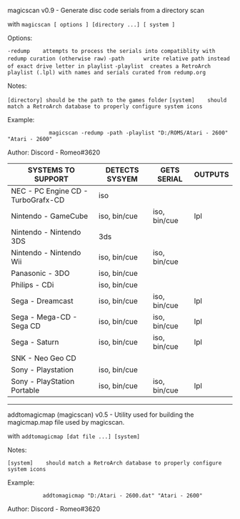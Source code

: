 magicscan v0.9 - Generate disc code serials from a directory scan

with `magicscan [ options ] [directory ...] [ system ]`

Options:

  `-redump    attempts to process the serials into compatiblity with redump curation (otherwise raw)`
  `-path      write relative path instead of exact drive letter in playlist`
  `-playlist  creates a RetroArch playlist (.lpl) with names and serials curated from redump.org`
  
  

Notes:

  `[directory] should be the path to the games folder`
  `[system]    should match a RetroArch database to properly configure system icons`
  

Example:

                 magicscan -redump -path -playlist "D:/ROMS/Atari - 2600" "Atari - 2600"
   

Author:
   Discord - Romeo#3620


 SYSTEMS TO SUPPORT | DETECTS SYSYEM | GETS SERIAL | OUTPUTS
 ------------------ | -------------- | ----------- | -------
 NEC - PC Engine CD - TurboGrafx-CD | iso | 
 Nintendo - GameCube | iso, bin/cue | iso, bin/cue | lpl
 Nintendo - Nintendo 3DS | 3ds | | 
 Nintendo - Nintendo Wii | iso, bin/cue | iso, bin/cue | 
 Panasonic - 3DO | iso, bin/cue |  | 
 Philips - CDi | iso, bin/cue | | |
 Sega - Dreamcast | iso, bin/cue | iso, bin/cue | lpl
 Sega - Mega-CD - Sega CD | iso, bin/cue | iso, bin/cue | lpl
 Sega - Saturn | iso, bin/cue | iso, bin/cue | lpl
 SNK - Neo Geo CD |  | | 
 Sony - Playstation | iso, bin/cue | |            
 Sony - PlayStation Portable | iso, bin/cue | iso, bin/cue | lpl
 
 
 ----------------------------------------------------------------------------------------------------
 
addtomagicmap (magicscan) v0.5 - Utility used for building the magicmap.map file used by magicscan.

with `addtomagicmap [dat file ...] [system]`

Notes:

  `[system]    should match a RetroArch database to properly configure system icons`

Example:

               addtomagicmap "D:/Atari - 2600.dat" "Atari - 2600"

Author:
   Discord - Romeo#3620
